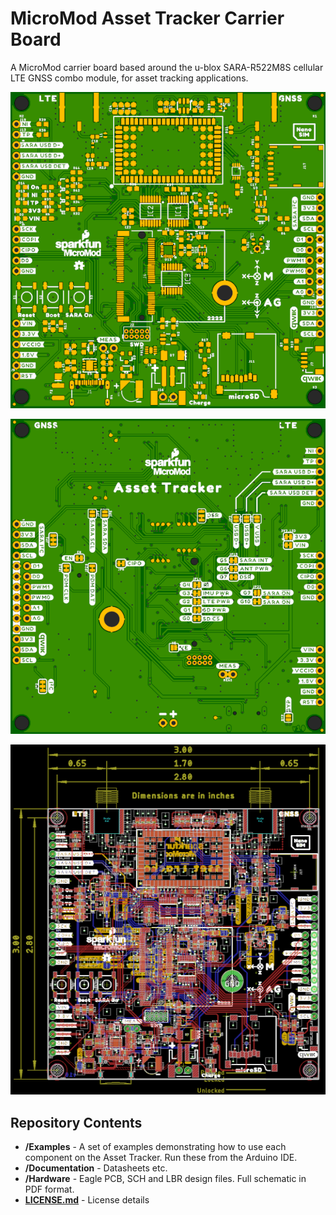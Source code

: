 # MicroMod Asset Tracker Carrier Board

A MicroMod carrier board based around the u-blox SARA-R522M8S cellular LTE GNSS combo module, for asset tracking applications.

![Top.png](img/Top.png)

![Bottom.png](img/Bottom.png)

![Dimensions.png](img/Dimensions.png)

## Repository Contents

- **/Examples** - A set of examples demonstrating how to use each component on the Asset Tracker. Run these from the Arduino IDE.
- **/Documentation** - Datasheets etc.
- **/Hardware** - Eagle PCB, SCH and LBR design files. Full schematic in PDF format.
- **[LICENSE.md](./LICENSE.md)** - License details
